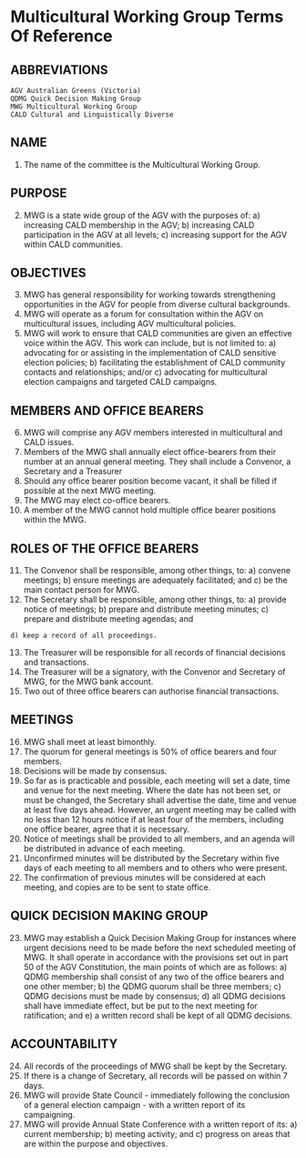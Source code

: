 # Multicultural Working Group Terms Of Reference

## ABBREVIATIONS

```
AGV Australian Greens (Victoria)
QDMG Quick Decision Making Group
MWG Multicultural Working Group
CALD Cultural and Linguistically Diverse
```
## NAME

1. The name of the committee is the Multicultural Working Group.

## PURPOSE

2. MWG is a state wide group of the AGV with the purposes of:
    a) increasing CALD membership in the AGV;
    b) increasing CALD participation in the AGV at all levels;
    c) increasing support for the AGV within CALD communities.

## OBJECTIVES

3. MWG has general responsibility for working towards strengthening opportunities in the AGV for people
    from diverse cultural backgrounds.
4. MWG will operate as a forum for consultation within the AGV on multicultural issues, including AGV
    multicultural policies.
5. MWG will work to ensure that CALD communities are given an effective voice within the AGV. This work
    can include, but is not limited to:
    a) advocating for or assisting in the implementation of CALD sensitive election policies;
    b) facilitating the establishment of CALD community contacts and relationships; and/or
    c) advocating for multicultural election campaigns and targeted CALD campaigns.

## MEMBERS AND OFFICE BEARERS

6. MWG will comprise any AGV members interested in multicultural and CALD issues.
7. Members of the MWG shall annually elect office-bearers from their number at an annual general meeting.
    They shall include a Convenor, a Secretary and a Treasurer
8. Should any office bearer position become vacant, it shall be filled if possible at the next MWG meeting.
9. The MWG may elect co-office bearers.
10. A member of the MWG cannot hold multiple office bearer positions within the MWG.

## ROLES OF THE OFFICE BEARERS

11. The Convenor shall be responsible, among other things, to:
    a) convene meetings;
    b) ensure meetings are adequately facilitated; and
    c) be the main contact person for MWG.
12. The Secretary shall be responsible, among other things, to:
    a) provide notice of meetings;
    b) prepare and distribute meeting minutes;
    c) prepare and distribute meeting agendas; and


```
d) keep a record of all proceedings.
```
13. The Treasurer will be responsible for all records of financial decisions and transactions.
14. The Treasurer will be a signatory, with the Convenor and Secretary of MWG, for the MWG bank account.
15. Two out of three office bearers can authorise financial transactions.

## MEETINGS

16. MWG shall meet at least bimonthly.
17. The quorum for general meetings is 50% of office bearers and four members.
18. Decisions will be made by consensus.
19. So far as is practicable and possible, each meeting will set a date, time and venue for the next meeting.
    Where the date has not been set, or must be changed, the Secretary shall advertise the date, time and
    venue at least five days ahead. However, an urgent meeting may be called with no less than 12 hours
    notice if at least four of the members, including one office bearer, agree that it is necessary.
20. Notice of meetings shall be provided to all members, and an agenda will be distributed in advance of each
    meeting.
21. Unconfirmed minutes will be distributed by the Secretary within five days of each meeting to all members
    and to others who were present.
22. The confirmation of previous minutes will be considered at each meeting, and copies are to be sent to
    state office.

## QUICK DECISION MAKING GROUP

23. MWG may establish a Quick Decision Making Group for instances where urgent decisions need to be
    made before the next scheduled meeting of MWG. It shall operate in accordance with the provisions set
    out in part 50 of the AGV Constitution, the main points of which are as follows:
    a) QDMG membership shall consist of any two of the office bearers and one other member;
    b) the QDMG quorum shall be three members;
    c) QDMG decisions must be made by consensus;
    d) all QDMG decisions shall have immediate effect, but be put to the next meeting for ratification; and
    e) a written record shall be kept of all QDMG decisions.

## ACCOUNTABILITY

24. All records of the proceedings of MWG shall be kept by the Secretary.
25. If there is a change of Secretary, all records will be passed on within 7 days.
26. MWG will provide State Council - immediately following the conclusion of a general election campaign -
    with a written report of its campaigning.
27. MWG will provide Annual State Conference with a written report of its:
    a) current membership;
    b) meeting activity; and
    c) progress on areas that are within the purpose and objectives.


